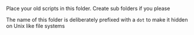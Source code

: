 Place your old scripts in this folder. Create sub folders if you please

The name of this folder is deliberately prefixed with a `dot` to make it hidden on Unix like file systems
